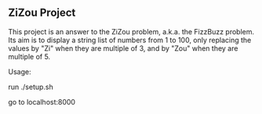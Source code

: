 ZiZou Project
-------------


This project is an answer to the ZiZou problem, a.k.a. the FizzBuzz problem.
Its aim is to display a string list of numbers from 1 to 100, only replacing
the values by "Zi" when they are multiple of 3, and by "Zou" when they are
multiple of 5.


Usage:

run ./setup.sh

go to localhost:8000

